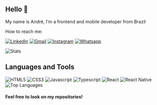 ## Hello 👋

My name is André, I'm a frontend and mobile developer from Brazil

How to reach me:

[![LinkedIn](https://img.shields.io/badge/LinkedIn-0077B5?style=for-the-badge&logo=linkedin&logoColor=white)](https://www.linkedin.com/in/andreaguilera55/)
[![Gmail](https://img.shields.io/badge/Gmail-D14836?style=for-the-badge&logo=gmail&logoColor=white)](mailto:andre.aguilera555@gmail.com)
[![Instagram](https://img.shields.io/badge/Instagram-E4405F?style=for-the-badge&logo=instagram&logoColor=white)](https://www.instagram.com/andreaguilera95/)
[![Whatsapp](https://img.shields.io/badge/WhatsApp-25D366?style=for-the-badge&logo=whatsapp&logoColor=white)](https://api.whatsapp.com/send?phone=5519981551381)

<div style="display: inline_block">
<img alt="Stats" align="center" src="https://github-readme-stats.vercel.app/api?username=andreaguilera&count_private=true&show_icons=true&theme=dracula">
</div>

 ## Languages and Tools

<div style="display:inline_block">
  <img src="https://img.shields.io/badge/HTML5-E34F26?style=for-the-badge&logo=html5&logoColor=white" alt="HTML5" align="center">
  <img src="https://img.shields.io/badge/CSS3-1572B6?style=for-the-badge&logo=css3&logoColor=white" alt="CSS3" align="center">
  <img src="https://img.shields.io/badge/JavaScript-F7DF1E?style=for-the-badge&logo=javascript&logoColor=black" alt="Javascript" align="center">
  <img src="https://img.shields.io/badge/TypeScript-007ACC?style=for-the-badge&logo=typescript&logoColor=white" alt="Typescript" align="center">
  <img src="https://img.shields.io/badge/React-20232A?style=for-the-badge&logo=react&logoColor=61DAFB" alt="React" align="center">
  <img src="https://img.shields.io/badge/React_Native-20232A?style=for-the-badge&logo=react&logoColor=61DAFB" alt="React Native" align="center">  
</div>

<div style="display: inline_block"> 
<img alt="Top Languages" align="center"  src="https://github-readme-stats.vercel.app/api/top-langs/?username=andreaguilera&layout=compact">
</div>

#### Feel free to look on my repositories!
